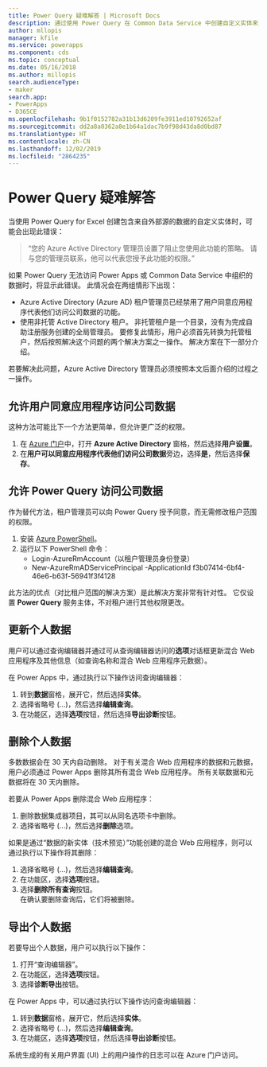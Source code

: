 ```yaml
---
title: Power Query 疑难解答 | Microsoft Docs
description: 通过使用 Power Query 在 Common Data Service 中创建自定义实体来解决问题。
author: mllopis
manager: kfile
ms.service: powerapps
ms.component: cds
ms.topic: conceptual
ms.date: 05/16/2018
ms.author: millopis
search.audienceType:
- maker
search.app:
- PowerApps
- D365CE
ms.openlocfilehash: 9b1f0152782a31b13d6209fe3911ed10792652af
ms.sourcegitcommit: dd2a8a0362a8e1b64a1dac7b9f98d43da8d0bd87
ms.translationtype: HT
ms.contentlocale: zh-CN
ms.lasthandoff: 12/02/2019
ms.locfileid: "2864235"
---
```

# <a name="troubleshoot-power-query"></a>Power Query 疑难解答
当使用 Power Query for Excel 创建包含来自外部源的数据的自定义实体时，可能会出现此错误：

>“您的 Azure Active Directory 管理员设置了阻止您使用此功能的策略。 请与您的管理员联系，他可以代表您授予此功能的权限。”

如果 Power Query 无法访问 Power Apps 或 Common Data Service 中组织的数据时，将显示此错误。 此情况会在两组情形下出现：

* Azure Active Directory (Azure AD) 租户管理员已经禁用了用户同意应用程序代表他们访问公司数据的功能。
* 使用非托管 Active Directory 租户。 非托管租户是一个目录，没有为完成自助注册服务创建的全局管理员。 要修复此情形，用户必须首先转换为托管租户，然后按照解决这个问题的两个解决方案之一操作。 解决方案在下一部分介绍。

若要解决此问题，Azure Active Directory 管理员必须按照本文后面介绍的过程之一操作。

## <a name="allow-users-to-consent-to-apps-that-access-company-data"></a>允许用户同意应用程序访问公司数据
这种方法可能比下一个方法更简单，但允许更广泛的权限。

1. 在 [Azure 门户](https://portal.azure.com)中，打开 **Azure Active Directory** 窗格，然后选择**用户设置**。
2. 在**用户可以同意应用程序代表他们访问公司数据**旁边，选择**是**，然后选择**保存**。

## <a name="allow-power-query-to-access-company-data"></a>允许 Power Query 访问公司数据
作为替代方法，租户管理员可以向 Power Query 授予同意，而无需修改租户范围的权限。

1. 安装 [Azure PowerShell](https://docs.microsoft.com/powershell/azure/install-azurerm-ps)。
2. 运行以下 PowerShell 命令：
   * Login-AzureRmAccount（以租户管理员身份登录）
   * New-AzureRmADServicePrincipal -ApplicationId f3b07414-6bf4-46e6-b63f-56941f3f4128

此方法的优点（对比租户范围的解决方案）是此解决方案非常有针对性。 它仅设置 **Power Query** 服务主体，不对租户进行其他权限更改。

## <a name="update-personal-data"></a>更新个人数据

用户可以通过查询编辑器并通过可从查询编辑器访问的**选项**对话框更新混合 Web 应用程序及其他信息（如查询名称和混合 Web 应用程序元数据）。

在 Power Apps 中，通过执行以下操作访问查询编辑器：
1. 转到**数据**窗格，展开它，然后选择**实体**。 
2. 选择省略号 (...)，然后选择**编辑查询**。
3. 在功能区，选择**选项**按钮，然后选择**导出诊断**按钮。


## <a name="delete-personal-data"></a>删除个人数据

多数数据会在 30 天内自动删除。 对于有关混合 Web 应用程序的数据和元数据，用户必须通过 Power Apps 删除其所有混合 Web 应用程序。 所有关联数据和元数据将在 30 天内删除。

若要从 Power Apps 删除混合 Web 应用程序：
1. 删除数据集成器项目，其可以从同名选项卡中删除。
2. 选择省略号 (...)，然后选择**删除**选项。

如果是通过“数据的新实体（技术预览）”功能创建的混合 Web 应用程序，则可以通过执行以下操作将其删除：
1. 选择省略号 (...)，然后选择**编辑查询**。
2. 在功能区，选择**选项**按钮。
3. 选择**删除所有查询**按钮。  
    在确认要删除查询后，它们将被删除。

## <a name="export-personal-data"></a>导出个人数据

若要导出个人数据，用户可以执行以下操作：
1. 打开“查询编辑器”。
2. 在功能区，选择**选项**按钮。
3. 选择**诊断导出**按钮。

在 Power Apps 中，可以通过执行以下操作访问查询编辑器：
1. 转到**数据**窗格，展开它，然后选择**实体**。
2. 选择省略号 (...)，然后选择**编辑查询**。 
3. 在功能区，选择**选项**按钮，然后选择**导出诊断**按钮。

系统生成的有关用户界面 (UI) 上的用户操作的日志可以在 Azure 门户访问。



